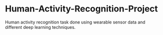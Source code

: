 # Human-Activity-Recognition-Project
Human activity recognition task done using wearable sensor data and different deep learning techniques.
